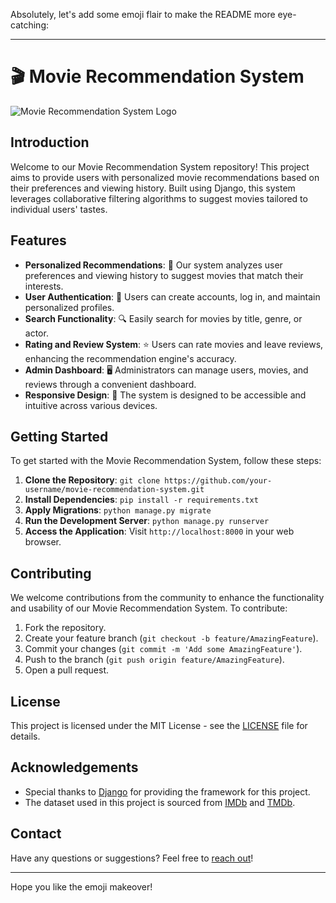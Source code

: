 Absolutely, let's add some emoji flair to make the README more eye-catching:

---

# 🎬 Movie Recommendation System

![Movie Recommendation System Logo](https://media.dev.to/cdn-cgi/image/width=1000,height=500,fit=cover,gravity=auto,format=auto/https%3A%2F%2Fdev-to-uploads.s3.amazonaws.com%2Fuploads%2Farticles%2Fr34f3wbugntpus8rfvqz.png)

## Introduction

Welcome to our Movie Recommendation System repository! This project aims to provide users with personalized movie recommendations based on their preferences and viewing history. Built using Django, this system leverages collaborative filtering algorithms to suggest movies tailored to individual users' tastes.

## Features

- **Personalized Recommendations**: 🎥 Our system analyzes user preferences and viewing history to suggest movies that match their interests.
- **User Authentication**: 🔐 Users can create accounts, log in, and maintain personalized profiles.
- **Search Functionality**: 🔍 Easily search for movies by title, genre, or actor.
- **Rating and Review System**: ⭐ Users can rate movies and leave reviews, enhancing the recommendation engine's accuracy.
- **Admin Dashboard**: 🖥️ Administrators can manage users, movies, and reviews through a convenient dashboard.
- **Responsive Design**: 📱 The system is designed to be accessible and intuitive across various devices.

## Getting Started

To get started with the Movie Recommendation System, follow these steps:

1. **Clone the Repository**: `git clone https://github.com/your-username/movie-recommendation-system.git`
2. **Install Dependencies**: `pip install -r requirements.txt`
3. **Apply Migrations**: `python manage.py migrate`
4. **Run the Development Server**: `python manage.py runserver`
5. **Access the Application**: Visit `http://localhost:8000` in your web browser.

## Contributing

We welcome contributions from the community to enhance the functionality and usability of our Movie Recommendation System. To contribute:

1. Fork the repository.
2. Create your feature branch (`git checkout -b feature/AmazingFeature`).
3. Commit your changes (`git commit -m 'Add some AmazingFeature'`).
4. Push to the branch (`git push origin feature/AmazingFeature`).
5. Open a pull request.

## License

This project is licensed under the MIT License - see the [LICENSE](LICENSE) file for details.

## Acknowledgements

- Special thanks to [Django](https://www.djangoproject.com/) for providing the framework for this project.
- The dataset used in this project is sourced from [IMDb](https://www.imdb.com/) and [TMDb](https://www.themoviedb.org/).

## Contact

Have any questions or suggestions? Feel free to [reach out](mailto:your-email@example.com)!

---

Hope you like the emoji makeover!
